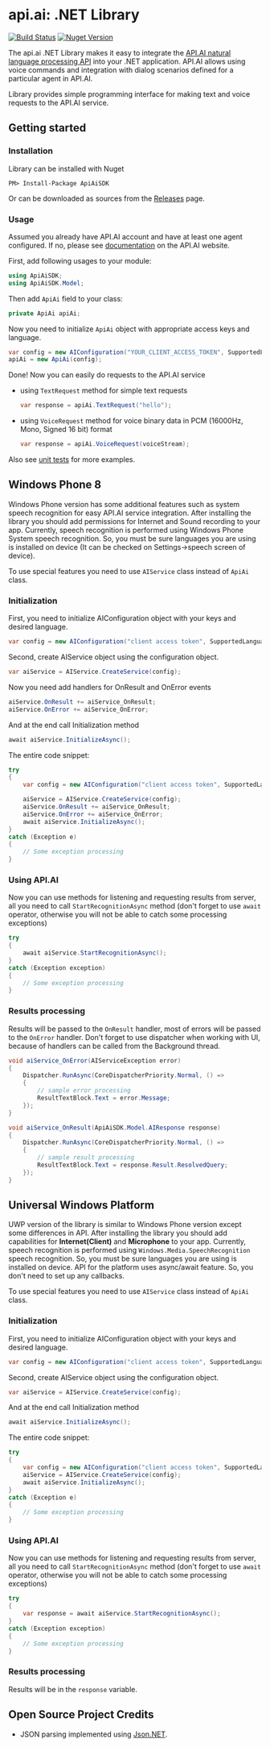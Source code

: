 api.ai: .NET Library
==============

[![Build Status](https://travis-ci.org/api-ai/apiai-dotnet-client.svg?branch=master)](https://travis-ci.org/api-ai/apiai-dotnet-client)
[![Nuget Version](https://img.shields.io/nuget/v/ApiAiSDK.svg)](https://www.nuget.org/packages/ApiAiSDK/)

The api.ai .NET Library makes it easy to integrate the [API.AI natural language processing API](http://api.ai) into your .NET application. API.AI allows using voice commands and integration with dialog scenarios defined for a particular agent in API.AI.

Library provides simple programming interface for making text and voice requests to the API.AI service. 

## Getting started

### Installation
Library can be installed with Nuget
```
PM> Install-Package ApiAiSDK
```

Or can be downloaded as sources from the [Releases](https://github.com/api-ai/api-ai-net/releases) page.

### Usage

Assumed you already have API.AI account and have at least one agent configured. If no, please see [documentation](http://api.ai/docs/index.html) on the API.AI website.

First, add following usages to your module:
```csharp
using ApiAiSDK;
using ApiAiSDK.Model;
```

Then add `ApiAi` field to your class:
```csharp
private ApiAi apiAi;
```

Now you need to initialize `ApiAi` object with appropriate access keys and language.
```csharp
var config = new AIConfiguration("YOUR_CLIENT_ACCESS_TOKEN", SupportedLanguage.English);
apiAi = new ApiAi(config);
```

Done! Now you can easily do requests to the API.AI service 
* using `TextRequest` method for simple text requests
    ```csharp
    var response = apiAi.TextRequest("hello");
    ```

* using `VoiceRequest` method for voice binary data in PCM (16000Hz, Mono, Signed 16 bit) format
    ```csharp
    var response = apiAi.VoiceRequest(voiceStream);
    ```

Also see [unit tests](https://github.com/api-ai/api-ai-net/blob/master/ApiAiSDK.Tests/ApiAiTest.cs) for more examples.

## Windows Phone 8

Windows Phone version has some additional features such as system speech recognition for easy API.AI service integration.
After installing the library you should add permissions for Internet and Sound recording to your app.
Currently, speech recognition is performed using Windows Phone System speech recognition. So, you must be sure languages you are using is installed on device (It can be checked on Settings->speech screen of device).

To use special features you need to use `AIService` class instead of `ApiAi` class. 

### Initialization 

First, you need to initialize AIConfiguration object with your keys and desired language.

```csharp
var config = new AIConfiguration("client access token", SupportedLanguage.English);
```

Second, create AIService object using the configuration object.

```csharp
var aiService = AIService.CreateService(config);
```

Now you need add handlers for OnResult and OnError events

```csharp
aiService.OnResult += aiService_OnResult;
aiService.OnError += aiService_OnError;
```

And at the end call Initialization method

```csharp
await aiService.InitializeAsync();
```

The entire code snippet:

```csharp
try
{
    var config = new AIConfiguration("client access token", SupportedLanguage.English);

    aiService = AIService.CreateService(config);
    aiService.OnResult += aiService_OnResult;
    aiService.OnError += aiService_OnError;
    await aiService.InitializeAsync();
}
catch (Exception e)
{
    // Some exception processing
}
```

### Using API.AI

Now you can use methods for listening and requesting results from server, all you need to call `StartRecognitionAsync` method (don't forget to use `await` operator, otherwise you will not be able to catch some processing exceptions)

```csharp
try
{
    await aiService.StartRecognitionAsync();
}
catch (Exception exception)
{
    // Some exception processing
}
```

### Results processing

Results will be passed to the `OnResult` handler, most of errors will be passed to the `OnError` handler. Don't forget to use dispatcher when working with UI, because of handlers can be called from the Background thread.

```csharp
void aiService_OnError(AIServiceException error)
{
    Dispatcher.RunAsync(CoreDispatcherPriority.Normal, () =>
    {
        // sample error processing
        ResultTextBlock.Text = error.Message;
    });
}

void aiService_OnResult(ApiAiSDK.Model.AIResponse response)
{
    Dispatcher.RunAsync(CoreDispatcherPriority.Normal, () =>
    {
        // sample result processing
        ResultTextBlock.Text = response.Result.ResolvedQuery;
    });
}
```

## Universal Windows Platform

UWP version of the library is similar to Windows Phone version except some differences in API.
After installing the library you should add capabilities for **Internet(Client)** and **Microphone** to your app.
Currently, speech recognition is performed using `Windows.Media.SpeechRecognition` speech recognition. So, you must be sure languages you are using is installed on device.
API for the platform uses async/await feature. So, you don't need to set up any callbacks.

To use special features you need to use `AIService` class instead of `ApiAi` class. 

### Initialization 

First, you need to initialize AIConfiguration object with your keys and desired language.

```csharp
var config = new AIConfiguration("client access token", SupportedLanguage.English);
```

Second, create AIService object using the configuration object.

```csharp
var aiService = AIService.CreateService(config);
```

And at the end call Initialization method

```csharp
await aiService.InitializeAsync();
```

The entire code snippet:

```csharp
try
{
    var config = new AIConfiguration("client access token", SupportedLanguage.English);
    aiService = AIService.CreateService(config);
    await aiService.InitializeAsync();
}
catch (Exception e)
{
    // Some exception processing
}
```

### Using API.AI

Now you can use methods for listening and requesting results from server, all you need to call `StartRecognitionAsync` method (don't forget to use `await` operator, otherwise you will not be able to catch some processing exceptions)

```csharp
try
{
    var response = await aiService.StartRecognitionAsync();
}
catch (Exception exception)
{
    // Some exception processing
}
```

### Results processing

Results will be in the `response` variable.

## Open Source Project Credits

* JSON parsing implemented using [Json.NET](http://www.newtonsoft.com/json).

